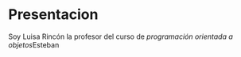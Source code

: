 # Presentacion

Soy Luisa Rincón la profesor del curso de *programación orientada a objetos*Esteban
